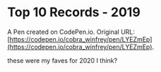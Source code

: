 # Top 10 Records - 2019

A Pen created on CodePen.io. Original URL: [https://codepen.io/cobra_winfrey/pen/LYEZmEp](https://codepen.io/cobra_winfrey/pen/LYEZmEp).

these were my faves for 2020 I think?
